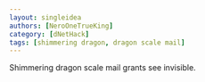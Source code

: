```yaml
---
layout: singleidea
authors: [NeroOneTrueKing]
category: [dNetHack]
tags: [shimmering dragon, dragon scale mail]
---
```

Shimmering dragon scale mail grants see invisible.
